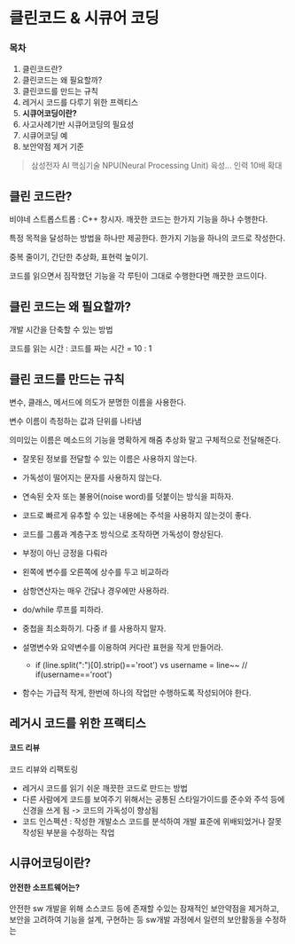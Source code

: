 # 클린코드 & 시큐어 코딩

### 목차

1. 클린코드란?
2. 클린코드는 왜 필요할까?
3. 클린코드를 만드는 규칙
4. 레거시 코드를 다루기 위한 프렉티스
5. **시큐어코딩이란?**
6. 사고사례기반 시큐어코딩의 필요성
7. 시큐어코딩 예
8. 보안약점 제거 기준

>  삼성전자 AI 핵심기술 NPU(Neural Processing Unit) 육성... 인력 10배 확대



## 클린 코드란?

비야네 스트롭스트롭 : C++ 창시자. 깨끗한 코드는 한가지 기능을 하나 수행한다.

특정 목적을 달성하는 방법을 하나만 제공한다. 한가지 기능을 하나의 코드로 작성한다.

중복 줄이기, 간단한 추상화, 표현력 높이기.

코드를 읽으면서 짐작했던 기능을 각 루틴이 그대로 수행한다면 깨끗한 코드이다.



## 클린 코드는 왜 필요할까?

개발 시간을 단축할 수 있는 방법

코드를 읽는 시간 : 코드를 짜는 시간 = 10 : 1



## 클린 코드를 만드는 규칙

변수, 클래스, 메서드에 의도가 분명한 이름을 사용한다.

변수 이름이 측정하는 값과 단위를 나타냄

의미있는 이름은 메소드의 기능을 명확하게 해줌 추상화 말고 구체적으로 전달해준다.

- 잘못된 정보를 전달할 수 있는 이름은 사용하지 않는다.

- 가독성이 떨어지는 문자를 사용하지 않는다.

- 연속된 숫자 또는 불용어(noise word)를 덧붙이는 방식을 피하자.
- 코드로 빠르게 유추할 수 있는 내용에는 주석을 사용하지 않는것이 좋다.

- 코드를 그룹과 계층구조 방식으로 조작하면 가독성이 향상된다.
- 부정이 아닌 긍정을 다뤄라
- 왼쪽에 변수를 오른쪽에 상수를 두고 비교하라
- 삼항연산자는 매우 간닪나 경우에만 사용하라.
- do/while 루프를 피하라.
- 중첩을 최소화하기. 다중 if 를 사용하지 말자.
- 설명변수와 요약변수를 이용하여 커다란 표현을 작게 만들어라.
  - if (line.split(":")[0].strip()=='root') vs username = line~~ // if(username=='root')
- 함수는 가급적 작게, 한번에 하나의 작업만 수행하도록 작성되어야 한다.



## 레거시 코드를 위한 프랙티스

#### 코드 리뷰

코드 리뷰와 리팩토링

- 레거시 코드를 읽기 쉬운 깨끗한 코드로 만드는 방법
- 다른 사람에게 코드를 보여주기 위해서는 공통된 스타일가이드를 준수와 주석 등에 신경을 쓰게 됨 -> 코드의 가독성이 향상됨
- 코드 인스펙션 : 작성한 개발소스 코드를 분석하여 개발 표준에 위배되었거나 잘못 작성된 부분을 수정하는 작업



## 시큐어코딩이란?

#### 안전한 소프트웨어는?

안전한 sw 개발을 위해 소스코드 등에 존재할 수있는 잠재적인 보안약점을 제거하고, 보안을 고려하여 기능을 설계, 구현하는 등 sw개발 과정에서 일련의 보안활동을 수정하는 